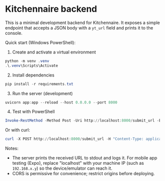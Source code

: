 # Kitchennaire backend

This is a minimal development backend for Kitchennaire. It exposes a simple endpoint that accepts a JSON body with a `yt_url` field and prints it to the console.

Quick start (Windows PowerShell):

1. Create and activate a virtual environment

```powershell
python -m venv .venv
.\.venv\Scripts\Activate
```

2. Install dependencies

```powershell
pip install -r requirements.txt
```

3. Run the server (development)

```powershell
uvicorn app:app --reload --host 0.0.0.0 --port 8000
```

4. Test with PowerShell

```powershell
Invoke-RestMethod -Method Post -Uri http://localhost:8000/submit_url -Body (ConvertTo-Json @{yt_url = 'https://www.youtube.com/watch?v=XXXX'}) -ContentType 'application/json'
```

Or with curl:

```powershell
curl -X POST http://localhost:8000/submit_url -H "Content-Type: application/json" -d '{"yt_url":"https://www.youtube.com/watch?v=XXXX"}'
```

Notes:
- The server prints the received URL to stdout and logs it. For mobile app testing (Expo), replace "localhost" with your machine IP (such as `192.168.x.y`) so the device/emulator can reach it.
- CORS is permissive for convenience; restrict origins before deploying.
